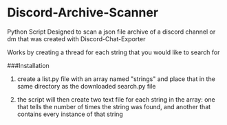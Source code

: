 # Discord-Archive-Scanner

Python Script Designed to scan a json file archive of a discord channel or dm that was created with Discord-Chat-Exporter

Works by creating a thread for each string that you would like to search for

###Installation

1) create a list.py file with an array named "strings" and place that in the same directory as the downloaded search.py file

2) the script will then create two text file for each string in the array: one that tells the number of times the string was found, and another that contains every instance of that string
